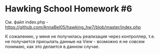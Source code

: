 # Hawking School Homework #6

См. файл index.php - https://github.com/AnnaBel05/hawking_hw7/blob/master/index.php

К сожалению, у меня не получилась реализация через контроллер, т.е. не получается присылать данные на View - возможно я не совсем понимаю, как это делается в данном случае.
